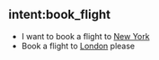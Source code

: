 ## intent:book_flight
- I want to book a flight to [New York](location)
- Book a flight to [London](location) please